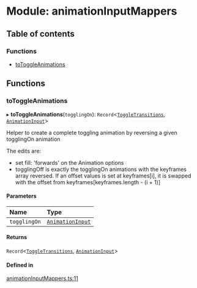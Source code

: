 # Module: animationInputMappers

## Table of contents

### Functions

- [toToggleAnimations](../wiki/animationInputMappers#totoggleanimations)

## Functions

### toToggleAnimations

▸ **toToggleAnimations**(`togglingOn`): `Record`<[`ToggleTransitions`](../wiki/hooks.useTransitioningToggle#toggletransitions), [`AnimationInput`](../wiki/AnimationInput#animationinput)\>

Helper to create a complete toggling animation by reversing a given togglingOn animation

The edits are:
- set fill: 'forwards' on the Animation options
- togglingOff is exactly the togglingOn animations with the keyframes array reversed. If an offset values is set at keyframes[i], it is swapped with the offset from keyframes[keyframes.length - (i + 1)]

#### Parameters

| Name | Type |
| :------ | :------ |
| `togglingOn` | [`AnimationInput`](../wiki/AnimationInput#animationinput) |

#### Returns

`Record`<[`ToggleTransitions`](../wiki/hooks.useTransitioningToggle#toggletransitions), [`AnimationInput`](../wiki/AnimationInput#animationinput)\>

#### Defined in

[animationInputMappers.ts:11](https://github.com/tristanjohnson849/react-controlled-animations/blob/da9ca15/src/animationInputMappers.ts#L11)
